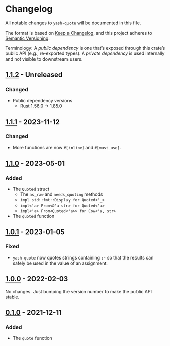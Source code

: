 # Changelog

All notable changes to `yash-quote` will be documented in this file.

The format is based on [Keep a Changelog](https://keepachangelog.com/en/1.1.0/),
and this project adheres to [Semantic Versioning](https://semver.org/spec/v2.0.0.html).

Terminology: A _public dependency_ is one that’s exposed through this crate’s
public API (e.g., re-exported types).
A _private dependency_ is used internally and not visible to downstream users.

## [1.1.2] - Unreleased

### Changed

- Public dependency versions
    - Rust 1.56.0 → 1.85.0

## [1.1.1] - 2023-11-12

### Changed

- More functions are now `#[inline]` and `#[must_use]`.

## [1.1.0] - 2023-05-01

### Added

- The `Quoted` struct
    - The `as_raw` and `needs_quoting` methods
    - `impl std::fmt::Display for Quoted<'_>`
    - `impl<'a> From<&'a str> for Quoted<'a>`
    - `impl<'a> From<Quoted<'a>> for Cow<'a, str>`
- The `quoted` function

## [1.0.1] - 2023-01-05

### Fixed

- `yash-quote` now quotes strings containing `:~` so that the results can safely
  be used in the value of an assignment.

## [1.0.0] - 2022-02-03

No changes. Just bumping the version number to make the public API stable.

## [0.1.0] - 2021-12-11

### Added

- The `quote` function

[1.1.2]: https://github.com/magicant/yash-rs/releases/tag/yash-quote-1.1.2
[1.1.1]: https://github.com/magicant/yash-rs/releases/tag/yash-quote-1.1.1
[1.1.0]: https://github.com/magicant/yash-rs/releases/tag/yash-quote-1.1.0
[1.0.1]: https://github.com/magicant/yash-rs/releases/tag/yash-quote-1.0.1
[1.0.0]: https://github.com/magicant/yash-rs/releases/tag/yash-quote-1.0.0
[0.1.0]: https://github.com/magicant/yash-rs/releases/tag/yash-quote-0.1.0

